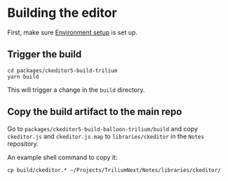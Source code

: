 # Building the editor
First, make sure <a class="reference-link" href="Environment%20setup.md">Environment setup</a> is set up.

## Trigger the build

```
cd packages/ckeditor5-build-trilium
yarn build
```

This will trigger a change in the `build` directory.

## Copy the build artifact to the main repo

Go to `packages/ckeditor5-build-balloon-trilium/build` and copy `ckeditor.js` and `ckeditor.js.map` to `libraries/ckeditor` in the `Notes` repository.

An example shell command to copy it:

```
cp build/ckeditor.* ~/Projects/TriliumNext/Notes/libraries/ckeditor/
```